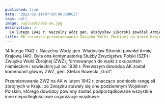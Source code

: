 ```yaml
---
published: true
date: '2022-02-11T07:00:00.000CET'
tags: null
image: /uploads/zwz-ak.jpg
description: >-
  14 lutego 1942 r. Naczelny Wódz gen. Władysław Sikorski powołał Armię Krajową (AK). Była ona kontynuatorką Służby Zwycięstwu Polski (SZP) i Związku Walki Zbrojnej (ZWZ)
title: 80 rocznica przemianowania Związku Walki Zbrojnej na Armię Krajową
---
```


14 lutego 1942 r. Naczelny Wódz gen. Władysław Sikorski powołał Armię Krajową (AK). Była ona kontynuatorką Służby Zwycięstwu Polski (SZP) i Związku Walki Zbrojnej (ZWZ), formowanych do walki z okupantem niemieckim i sowieckim już od 1939 r. Pierwszym dowódcą AK został komendant główny ZWZ, gen. Stefan Rowecki „Grot”.  

Przemianowanie ZWZ na AK w lutym 1942 r. znacząco podniosło rangę sił zbrojnych w Kraju: ze Związku stawały się one podziemnym Wojskiem Polskim, którego dowódcy powinny zostać podporządkowane wszystkie inne niepodległościowe organizacje wojskowe.


